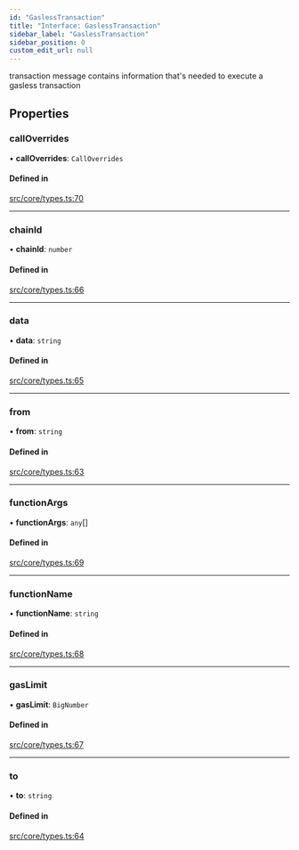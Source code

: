 ```yaml
---
id: "GaslessTransaction"
title: "Interface: GaslessTransaction"
sidebar_label: "GaslessTransaction"
sidebar_position: 0
custom_edit_url: null
---
```


transaction message contains information that's needed to execute a gasless transaction

## Properties

### callOverrides

• **callOverrides**: `CallOverrides`

#### Defined in

[src/core/types.ts:70](https://github.com/PrasoonPratham/nftlabs-sdk-ts/blob/ff1ad69/src/core/types.ts#L70)

___

### chainId

• **chainId**: `number`

#### Defined in

[src/core/types.ts:66](https://github.com/PrasoonPratham/nftlabs-sdk-ts/blob/ff1ad69/src/core/types.ts#L66)

___

### data

• **data**: `string`

#### Defined in

[src/core/types.ts:65](https://github.com/PrasoonPratham/nftlabs-sdk-ts/blob/ff1ad69/src/core/types.ts#L65)

___

### from

• **from**: `string`

#### Defined in

[src/core/types.ts:63](https://github.com/PrasoonPratham/nftlabs-sdk-ts/blob/ff1ad69/src/core/types.ts#L63)

___

### functionArgs

• **functionArgs**: `any`[]

#### Defined in

[src/core/types.ts:69](https://github.com/PrasoonPratham/nftlabs-sdk-ts/blob/ff1ad69/src/core/types.ts#L69)

___

### functionName

• **functionName**: `string`

#### Defined in

[src/core/types.ts:68](https://github.com/PrasoonPratham/nftlabs-sdk-ts/blob/ff1ad69/src/core/types.ts#L68)

___

### gasLimit

• **gasLimit**: `BigNumber`

#### Defined in

[src/core/types.ts:67](https://github.com/PrasoonPratham/nftlabs-sdk-ts/blob/ff1ad69/src/core/types.ts#L67)

___

### to

• **to**: `string`

#### Defined in

[src/core/types.ts:64](https://github.com/PrasoonPratham/nftlabs-sdk-ts/blob/ff1ad69/src/core/types.ts#L64)
